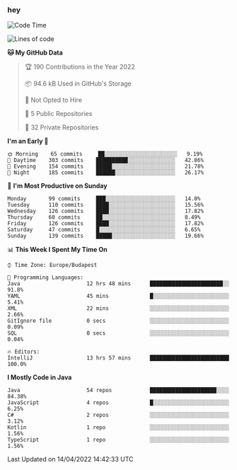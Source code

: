 ### hey

<!--START_SECTION:waka-->
![Code Time](http://img.shields.io/badge/Code%20Time-671%20hrs%2013%20mins-blue)

![Lines of code](https://img.shields.io/badge/From%20Hello%20World%20I%27ve%20Written-489%20Thousand%20lines%20of%20code-blue)

**🐱 My GitHub Data** 

> 🏆 190 Contributions in the Year 2022
 > 
> 📦 94.6 kB Used in GitHub's Storage 
 > 
> 🚫 Not Opted to Hire
 > 
> 📜 5 Public Repositories 
 > 
> 🔑 32 Private Repositories  
 > 
**I'm an Early 🐤** 

```text
🌞 Morning    65 commits     ██░░░░░░░░░░░░░░░░░░░░░░░   9.19% 
🌆 Daytime    303 commits    ██████████░░░░░░░░░░░░░░░   42.86% 
🌃 Evening    154 commits    █████░░░░░░░░░░░░░░░░░░░░   21.78% 
🌙 Night      185 commits    ██████░░░░░░░░░░░░░░░░░░░   26.17%

```
📅 **I'm Most Productive on Sunday** 

```text
Monday       99 commits     ███░░░░░░░░░░░░░░░░░░░░░░   14.0% 
Tuesday      110 commits    ████░░░░░░░░░░░░░░░░░░░░░   15.56% 
Wednesday    126 commits    ████░░░░░░░░░░░░░░░░░░░░░   17.82% 
Thursday     60 commits     ██░░░░░░░░░░░░░░░░░░░░░░░   8.49% 
Friday       126 commits    ████░░░░░░░░░░░░░░░░░░░░░   17.82% 
Saturday     47 commits     █░░░░░░░░░░░░░░░░░░░░░░░░   6.65% 
Sunday       139 commits    █████░░░░░░░░░░░░░░░░░░░░   19.66%

```


📊 **This Week I Spent My Time On** 

```text
⌚︎ Time Zone: Europe/Budapest

💬 Programming Languages: 
Java                     12 hrs 48 mins      ███████████████████████░░   91.8% 
YAML                     45 mins             █░░░░░░░░░░░░░░░░░░░░░░░░   5.41% 
XML                      22 mins             ░░░░░░░░░░░░░░░░░░░░░░░░░   2.66% 
GitIgnore file           0 secs              ░░░░░░░░░░░░░░░░░░░░░░░░░   0.09% 
SQL                      0 secs              ░░░░░░░░░░░░░░░░░░░░░░░░░   0.04%

🔥 Editors: 
IntelliJ                 13 hrs 57 mins      █████████████████████████   100.0%

```

**I Mostly Code in Java** 

```text
Java                     54 repos            █████████████████████░░░░   84.38% 
JavaScript               4 repos             █░░░░░░░░░░░░░░░░░░░░░░░░   6.25% 
C#                       2 repos             ░░░░░░░░░░░░░░░░░░░░░░░░░   3.12% 
Kotlin                   1 repo              ░░░░░░░░░░░░░░░░░░░░░░░░░   1.56% 
TypeScript               1 repo              ░░░░░░░░░░░░░░░░░░░░░░░░░   1.56%

```



 Last Updated on 14/04/2022 14:42:33 UTC
<!--END_SECTION:waka-->
